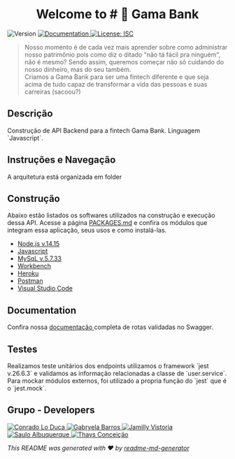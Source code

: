 <h1 align="center">Welcome to # 🏦 Gama Bank</h1>
<p>
  <img alt="Version" src="https://img.shields.io/badge/version-1.0.0-blue.svg?cacheSeconds=2592000" />
  <a href="https://github.com/GabryelaBarros/gamabank-accenture" target="_blank">
    <img alt="Documentation" src="https://img.shields.io/badge/documentation-yes-brightgreen.svg" />
  </a>
  <a href="#" target="_blank">
    <img alt="License: ISC" src="https://img.shields.io/badge/License-ISC-yellow.svg" />
  </a>
</p>

> Nosso momento é de cada vez mais aprender sobre como administrar nosso patrimônio pois como diz o ditado "não tá fácil pra ninguém", não é mesmo? Sendo assim, queremos começar não só cuidando do nosso dinheiro, mas do seu também. <br/> Criamos a Gama Bank para ser uma fintech diferente e que seja acima de tudo capaz de transformar a vida das pessoas e suas carreiras (sacoou?)

## Descrição

<p>
Construção de API Backend para a fintech Gama Bank. Linguagem `Javascript`.
</p>

## Instruções e Navegação
<p>
A arquitetura está organizada em folder 
</p>

## Construção

<p>
Abaixo estão listados os softwares utilizados na construção e execução dessa API. Acesse a página <a href="https://github.com/GabryelaBarros/gamabank-accenture/blob/main/PACKAGES.md">PACKAGES.md</a> e confira os módulos que integram essa aplicação, seus usos e como instalá-las.
  <ul>
    <li>
      <a href="https://nodejs.org/en/" target="_blank">
        Node.js v.14.15
      </a>
    </li>
        <li>
      <a href="https://developer.mozilla.org/pt-BR/docs/Web/JavaScript" target="_blank">
        Javascript
      </a>
    </li>
    <li>
      <a href="https://dev.mysql.com/downloads/mysql/" target="_blank">
        MySqL v.5.7.33
      </a>
    </li> 
    <li>
      <a href="https://www.mysql.com/products/workbench/" target="_blanck">
      Workbench
      </a>
    </li>
    <li>
      <a href="https://www.heroku.com/home" target="_blank">
        Heroku
      </a>
    </li>
    <li>
      <a href="https://www.postman.com/" target="_blank">
        Postman
      </a>
    </li>
    <li>
      <a href="https://code.visualstudio.com/" target="_blank">
        Visual Studio Code
      </a>
    </li>
  </ul>
</p>


## Documentation
<p>
Confira nossa 
  <a href="https://gamabank-developers.herokuapp.com/documentation#/" target="_blank">documentação
  </a> 
  completa de rotas validadas no Swagger.
</p>

## Testes
<p>
Realizamos teste unitários dos endpoints utilizamos o framework `jest v.26.6.3` e validamos as informação relacionadas a classe de `user.service`. Para mockar módulos externos, foi utilizado a propria função do `jest` que é o `jest.mock`.
</p>

## Grupo - Developers

<p>
  <a href="https://github.com/cloduca" width="30px" height="30px" target="_blank">
    <img alt="Conrado Lo Duca" src="https://imgur.com/7XRzw61.png" />
  </a>
    <a href="https://github.com/GabryelaBarros" width="30px" height="30px" target="_blank">
    <img alt="Gabryela Barros" src="https://imgur.com/vy8kBrk.png" />
  </a>
    <a href="https://github.com/jamillyvictoria" width="30px" height="30px" target="_blank">
    <img alt="Jamilly Vistoria" src="https://imgur.com/CvJUOrs.png" />
  </a>
    <a href="https://github.com/SauloAnjos" width="20%" height="auto" target="_blank">
    <img alt="Saulo Albuquerque" src="https://imgur.com/eo89zHP.png" />
  </a>
    <a href="https://github.com/thaconceicao" width="30px" height="30px" target="_blank">
    <img alt="Thays Conceição" src="https://imgur.com/7TMEsSw.png" />
  </a>
</p>

_This README was generated with ❤️ by [readme-md-generator](https://github.com/kefranabg/readme-md-generator)_
